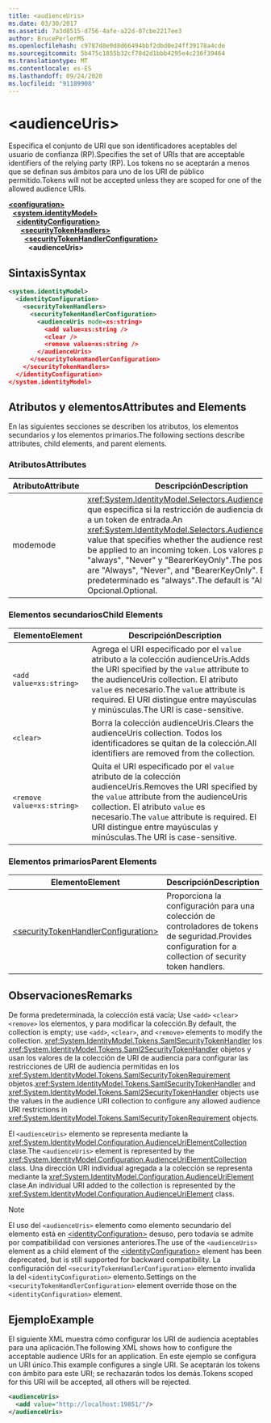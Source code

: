 ```yaml
---
title: <audienceUris>
ms.date: 03/30/2017
ms.assetid: 7a3d8515-d756-4afe-a22d-07cbe2217ee3
author: BrucePerlerMS
ms.openlocfilehash: c9787d8e0d8d66494bbf2dbd0e24ff39178a4cde
ms.sourcegitcommit: 5b475c1855b32cf78d2d1bbb4295e4c236f39464
ms.translationtype: MT
ms.contentlocale: es-ES
ms.lasthandoff: 09/24/2020
ms.locfileid: "91189908"
---
```

# \<audienceUris>

<span data-ttu-id="e8d78-101">Especifica el conjunto de URI que son identificadores aceptables del usuario de confianza (RP).</span><span class="sxs-lookup"><span data-stu-id="e8d78-101">Specifies the set of URIs that are acceptable identifiers of the relying party (RP).</span></span> <span data-ttu-id="e8d78-102">Los tokens no se aceptarán a menos que se definan sus ámbitos para uno de los URI de público permitido.</span><span class="sxs-lookup"><span data-stu-id="e8d78-102">Tokens will not be accepted unless they are scoped for one of the allowed audience URIs.</span></span>  
  
[**\<configuration>**](../configuration-element.md)\
&nbsp;&nbsp;[**\<system.identityModel>**](system-identitymodel.md)\
&nbsp;&nbsp;&nbsp;&nbsp;[**\<identityConfiguration>**](identityconfiguration.md)\
&nbsp;&nbsp;&nbsp;&nbsp;&nbsp;&nbsp;[**\<securityTokenHandlers>**](securitytokenhandlers.md)\
&nbsp;&nbsp;&nbsp;&nbsp;&nbsp;&nbsp;&nbsp;&nbsp;[**\<securityTokenHandlerConfiguration>**](securitytokenhandlerconfiguration.md)\
&nbsp;&nbsp;&nbsp;&nbsp;&nbsp;&nbsp;&nbsp;&nbsp;&nbsp;&nbsp;**\<audienceUris>**  
  
## <a name="syntax"></a><span data-ttu-id="e8d78-103">Sintaxis</span><span class="sxs-lookup"><span data-stu-id="e8d78-103">Syntax</span></span>  
  
```xml  
<system.identityModel>  
  <identityConfiguration>  
    <securityTokenHandlers>  
      <securityTokenHandlerConfiguration>  
        <audienceUris mode=xs:string>  
          <add value=xs:string />  
          <clear />  
          <remove value=xs:string />  
        </audienceUris>  
      </securityTokenHandlerConfiguration>  
    </securityTokenHandlers>  
  </identityConfiguration>  
</system.identityModel>  
```  
  
## <a name="attributes-and-elements"></a><span data-ttu-id="e8d78-104">Atributos y elementos</span><span class="sxs-lookup"><span data-stu-id="e8d78-104">Attributes and Elements</span></span>  

 <span data-ttu-id="e8d78-105">En las siguientes secciones se describen los atributos, los elementos secundarios y los elementos primarios.</span><span class="sxs-lookup"><span data-stu-id="e8d78-105">The following sections describe attributes, child elements, and parent elements.</span></span>  
  
### <a name="attributes"></a><span data-ttu-id="e8d78-106">Atributos</span><span class="sxs-lookup"><span data-stu-id="e8d78-106">Attributes</span></span>  
  
|<span data-ttu-id="e8d78-107">Atributo</span><span class="sxs-lookup"><span data-stu-id="e8d78-107">Attribute</span></span>|<span data-ttu-id="e8d78-108">Descripción</span><span class="sxs-lookup"><span data-stu-id="e8d78-108">Description</span></span>|  
|---------------|-----------------|  
|<span data-ttu-id="e8d78-109">mode</span><span class="sxs-lookup"><span data-stu-id="e8d78-109">mode</span></span>|<span data-ttu-id="e8d78-110"><xref:System.IdentityModel.Selectors.AudienceUriMode>Valor que especifica si la restricción de audiencia debe aplicarse a un token de entrada.</span><span class="sxs-lookup"><span data-stu-id="e8d78-110">An <xref:System.IdentityModel.Selectors.AudienceUriMode> value that specifies whether the audience restriction should be applied to an incoming token.</span></span> <span data-ttu-id="e8d78-111">Los valores posibles son "always", "Never" y "BearerKeyOnly".</span><span class="sxs-lookup"><span data-stu-id="e8d78-111">The possible values are "Always", "Never", and "BearerKeyOnly".</span></span> <span data-ttu-id="e8d78-112">El valor predeterminado es "always".</span><span class="sxs-lookup"><span data-stu-id="e8d78-112">The default is "Always".</span></span> <span data-ttu-id="e8d78-113">Opcional.</span><span class="sxs-lookup"><span data-stu-id="e8d78-113">Optional.</span></span>|  
  
### <a name="child-elements"></a><span data-ttu-id="e8d78-114">Elementos secundarios</span><span class="sxs-lookup"><span data-stu-id="e8d78-114">Child Elements</span></span>  
  
|<span data-ttu-id="e8d78-115">Elemento</span><span class="sxs-lookup"><span data-stu-id="e8d78-115">Element</span></span>|<span data-ttu-id="e8d78-116">Descripción</span><span class="sxs-lookup"><span data-stu-id="e8d78-116">Description</span></span>|  
|-------------|-----------------|  
|`<add value=xs:string>`|<span data-ttu-id="e8d78-117">Agrega el URI especificado por el `value` atributo a la colección audienceUris.</span><span class="sxs-lookup"><span data-stu-id="e8d78-117">Adds the URI specified by the `value` attribute to the audienceUris collection.</span></span> <span data-ttu-id="e8d78-118">El atributo `value` es necesario.</span><span class="sxs-lookup"><span data-stu-id="e8d78-118">The `value` attribute is required.</span></span> <span data-ttu-id="e8d78-119">El URI distingue entre mayúsculas y minúsculas.</span><span class="sxs-lookup"><span data-stu-id="e8d78-119">The URI is case-sensitive.</span></span>|  
|`<clear>`|<span data-ttu-id="e8d78-120">Borra la colección audienceUris.</span><span class="sxs-lookup"><span data-stu-id="e8d78-120">Clears the audienceUris collection.</span></span> <span data-ttu-id="e8d78-121">Todos los identificadores se quitan de la colección.</span><span class="sxs-lookup"><span data-stu-id="e8d78-121">All identifiers are removed from the collection.</span></span>|  
|`<remove value=xs:string>`|<span data-ttu-id="e8d78-122">Quita el URI especificado por el `value` atributo de la colección audienceUris.</span><span class="sxs-lookup"><span data-stu-id="e8d78-122">Removes the URI specified by the `value` attribute from the audienceUris collection.</span></span> <span data-ttu-id="e8d78-123">El atributo `value` es necesario.</span><span class="sxs-lookup"><span data-stu-id="e8d78-123">The `value` attribute is required.</span></span> <span data-ttu-id="e8d78-124">El URI distingue entre mayúsculas y minúsculas.</span><span class="sxs-lookup"><span data-stu-id="e8d78-124">The URI is case-sensitive.</span></span>|  
  
### <a name="parent-elements"></a><span data-ttu-id="e8d78-125">Elementos primarios</span><span class="sxs-lookup"><span data-stu-id="e8d78-125">Parent Elements</span></span>  
  
|<span data-ttu-id="e8d78-126">Elemento</span><span class="sxs-lookup"><span data-stu-id="e8d78-126">Element</span></span>|<span data-ttu-id="e8d78-127">Descripción</span><span class="sxs-lookup"><span data-stu-id="e8d78-127">Description</span></span>|  
|-------------|-----------------|  
|[\<securityTokenHandlerConfiguration>](securitytokenhandlerconfiguration.md)|<span data-ttu-id="e8d78-128">Proporciona la configuración para una colección de controladores de tokens de seguridad.</span><span class="sxs-lookup"><span data-stu-id="e8d78-128">Provides configuration for a collection of security token handlers.</span></span>|  
  
## <a name="remarks"></a><span data-ttu-id="e8d78-129">Observaciones</span><span class="sxs-lookup"><span data-stu-id="e8d78-129">Remarks</span></span>  

 <span data-ttu-id="e8d78-130">De forma predeterminada, la colección está vacía; Use `<add>` `<clear>` `<remove>` los elementos, y para modificar la colección.</span><span class="sxs-lookup"><span data-stu-id="e8d78-130">By default, the collection is empty; use `<add>`, `<clear>`, and `<remove>` elements to modify the collection.</span></span> <span data-ttu-id="e8d78-131"><xref:System.IdentityModel.Tokens.SamlSecurityTokenHandler> los <xref:System.IdentityModel.Tokens.Saml2SecurityTokenHandler> objetos y usan los valores de la colección de URI de audiencia para configurar las restricciones de URI de audiencia permitidas en los <xref:System.IdentityModel.Tokens.SamlSecurityTokenRequirement> objetos.</span><span class="sxs-lookup"><span data-stu-id="e8d78-131"><xref:System.IdentityModel.Tokens.SamlSecurityTokenHandler> and <xref:System.IdentityModel.Tokens.Saml2SecurityTokenHandler> objects use the values in the audience URI collection to configure any allowed audience URI restrictions in <xref:System.IdentityModel.Tokens.SamlSecurityTokenRequirement> objects.</span></span>  
  
 <span data-ttu-id="e8d78-132">El `<audienceUris>` elemento se representa mediante la <xref:System.IdentityModel.Configuration.AudienceUriElementCollection> clase.</span><span class="sxs-lookup"><span data-stu-id="e8d78-132">The `<audienceUris>` element is represented by the <xref:System.IdentityModel.Configuration.AudienceUriElementCollection> class.</span></span> <span data-ttu-id="e8d78-133">Una dirección URI individual agregada a la colección se representa mediante la <xref:System.IdentityModel.Configuration.AudienceUriElement> clase.</span><span class="sxs-lookup"><span data-stu-id="e8d78-133">An individual URI added to the collection is represented by the <xref:System.IdentityModel.Configuration.AudienceUriElement> class.</span></span>  
  
> [!NOTE]
> <span data-ttu-id="e8d78-134">El uso del `<audienceUris>` elemento como elemento secundario del elemento está en [\<identityConfiguration>](identityconfiguration.md) desuso, pero todavía se admite por compatibilidad con versiones anteriores.</span><span class="sxs-lookup"><span data-stu-id="e8d78-134">The use of the `<audienceUris>` element as a child element of the [\<identityConfiguration>](identityconfiguration.md) element has been deprecated, but is still supported for backward compatibility.</span></span> <span data-ttu-id="e8d78-135">La configuración del `<securityTokenHandlerConfiguration>` elemento invalida la del `<identityConfiguration>` elemento.</span><span class="sxs-lookup"><span data-stu-id="e8d78-135">Settings on the `<securityTokenHandlerConfiguration>` element override those on the `<identityConfiguration>` element.</span></span>  
  
## <a name="example"></a><span data-ttu-id="e8d78-136">Ejemplo</span><span class="sxs-lookup"><span data-stu-id="e8d78-136">Example</span></span>  

 <span data-ttu-id="e8d78-137">El siguiente XML muestra cómo configurar los URI de audiencia aceptables para una aplicación.</span><span class="sxs-lookup"><span data-stu-id="e8d78-137">The following XML shows how to configure the acceptable audience URIs for an application.</span></span> <span data-ttu-id="e8d78-138">En este ejemplo se configura un URI único.</span><span class="sxs-lookup"><span data-stu-id="e8d78-138">This example configures a single URI.</span></span> <span data-ttu-id="e8d78-139">Se aceptarán los tokens con ámbito para este URI; se rechazarán todos los demás.</span><span class="sxs-lookup"><span data-stu-id="e8d78-139">Tokens scoped for this URI will be accepted, all others will be rejected.</span></span>  
  
```xml  
<audienceUris>  
  <add value="http://localhost:19851/"/>  
</audienceUris>  
```
